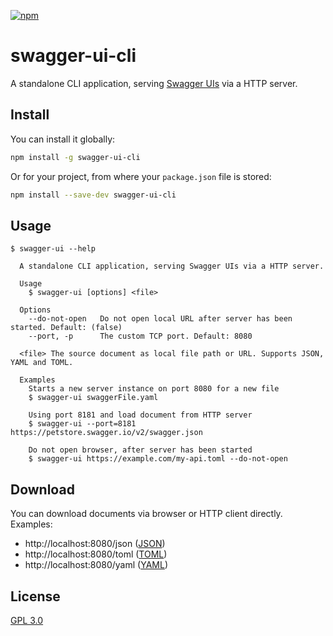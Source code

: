 [![npm](https://img.shields.io/npm/v/swagger-ui-cli.svg)](https://www.npmjs.com/package/swagger-ui-cli)

# swagger-ui-cli

A standalone CLI application, serving [Swagger UIs](https://swagger.io/tools/swagger-ui/) via a HTTP server.

## Install

You can install it globally:

```bash
npm install -g swagger-ui-cli
```

Or for your project, from where your `package.json` file is stored:

```bash
npm install --save-dev swagger-ui-cli
```

## Usage

```
$ swagger-ui --help

  A standalone CLI application, serving Swagger UIs via a HTTP server.

  Usage
    $ swagger-ui [options] <file>

  Options
    --do-not-open   Do not open local URL after server has been started. Default: (false)
    --port, -p      The custom TCP port. Default: 8080

  <file> The source document as local file path or URL. Supports JSON, YAML and TOML.

  Examples
    Starts a new server instance on port 8080 for a new file
    $ swagger-ui swaggerFile.yaml

    Using port 8181 and load document from HTTP server
    $ swagger-ui --port=8181 https://petstore.swagger.io/v2/swagger.json

    Do not open browser, after server has been started
    $ swagger-ui https://example.com/my-api.toml --do-not-open
```

## Download

You can download documents via browser or HTTP client directly. Examples:

* http://localhost:8080/json ([JSON](https://en.wikipedia.org/wiki/JSON))
* http://localhost:8080/toml ([TOML](https://en.wikipedia.org/wiki/TOML))
* http://localhost:8080/yaml ([YAML](https://en.wikipedia.org/wiki/YAML))

## License

[GPL 3.0](./LICENSE)
